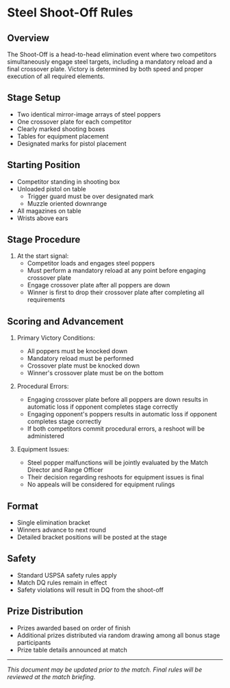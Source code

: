# Steel Shoot-Off Rules

## Overview
The Shoot-Off is a head-to-head elimination event where two competitors simultaneously engage steel targets, including a mandatory reload and a final crossover plate. Victory is determined by both speed and proper execution of all required elements.

## Stage Setup
* Two identical mirror-image arrays of steel poppers
* One crossover plate for each competitor
* Clearly marked shooting boxes
* Tables for equipment placement
* Designated marks for pistol placement

## Starting Position
* Competitor standing in shooting box
* Unloaded pistol on table
    * Trigger guard must be over designated mark
    * Muzzle oriented downrange
* All magazines on table
* Wrists above ears

## Stage Procedure
1. At the start signal:
    * Competitor loads and engages steel poppers
    * Must perform a mandatory reload at any point before engaging crossover plate
    * Engage crossover plate after all poppers are down
    * Winner is first to drop their crossover plate after completing all requirements

## Scoring and Advancement
1. Primary Victory Conditions:
    * All poppers must be knocked down
    * Mandatory reload must be performed
    * Crossover plate must be knocked down
    * Winner's crossover plate must be on the bottom

2. Procedural Errors:
    * Engaging crossover plate before all poppers are down results in automatic loss if opponent completes stage correctly
    * Engaging opponent's poppers results in automatic loss if opponent completes stage correctly
    * If both competitors commit procedural errors, a reshoot will be administered

3. Equipment Issues:
    * Steel popper malfunctions will be jointly evaluated by the Match Director and Range Officer
    * Their decision regarding reshoots for equipment issues is final
    * No appeals will be considered for equipment rulings

## Format
* Single elimination bracket
* Winners advance to next round
* Detailed bracket positions will be posted at the stage

## Safety
* Standard USPSA safety rules apply
* Match DQ rules remain in effect
* Safety violations will result in DQ from the shoot-off

## Prize Distribution
* Prizes awarded based on order of finish
* Additional prizes distributed via random drawing among all bonus stage participants
* Prize table details announced at match

---

*This document may be updated prior to the match. Final rules will be reviewed at the match briefing.*